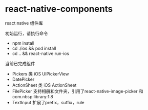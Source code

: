 # react-native-components
react native 组件库

初始运行，请执行命令
- npm install
- cd ./ios && pod install
- cd .. && react-native run-ios

当前已完成组件
- Pickers 类 iOS UIPickerView
- DatePicker
- ActionSheet 类 iOS ActionSheet
- FilePicker 支持相册和文件夹，引用了react-native-image-picker 和 com.nbsp:library:1.8
- TextInput 扩展了prefix，suffix，rule
